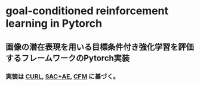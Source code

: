 # goal-conditioned reinforcement learning in Pytorch
## 画像の潜在表現を用いる目標条件付き強化学習を評価するフレームワークのPytorch実装

### 実装は [CURL](https://github.com/MishaLaskin/curl), [SAC+AE](https://github.com/denisyarats/pytorch_sac_ae), [CFM](https://github.com/wilson1yan/contrastive-forward-model) に基づく。
